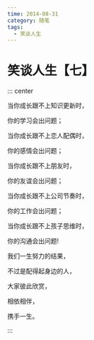 ```yaml
---
time: 2014-08-31
category: 随笔
tags:
  - 笑谈人生
---
```


# 笑谈人生【七】

::: center

当你成长跟不上知识更新时，

你的学习会出问题；

当你成长跟不上恋人配偶时，

你的感情会出问题；

当你成长跟不上朋友时，

你的友谊会出问题；

当你成长跟不上公司节奏时，

你的工作会出问题；

当你成长跟不上孩子思维时，

你的沟通会出问题!

我们一生努力的结果，

不过是配得起身边的人，

大家彼此欣赏，

相依相伴，

携手一生。

:::
